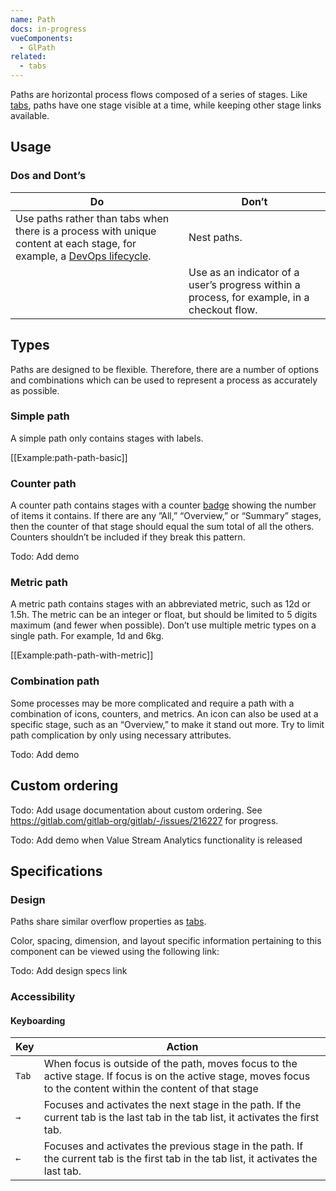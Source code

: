 ```yaml
---
name: Path
docs: in-progress
vueComponents:
  - GlPath
related:
  - tabs
---
```


Paths are horizontal process flows composed of a series of stages. Like [tabs](/components/tabs), paths have one stage visible at a time, while keeping other stage links available.

## Usage
 
### Dos and Dont’s

| Do | Don’t |
|-----------------------|------------------------|
| Use paths rather than tabs when there is a process with unique content at each stage, for example, a [DevOps lifecycle](https://about.gitlab.com/stages-devops-lifecycle/). | Nest paths. |
|  | Use as an indicator of a user’s progress within a process, for example, in a checkout flow. |

## Types

Paths are designed to be flexible. Therefore, there are a number of options and combinations which can be used to represent a process as accurately as possible.

### Simple path

A simple path only contains stages with labels.

[[Example:path-path-basic]]

### Counter path

A counter path contains stages with a counter [badge](/components/badge) showing the number of items it contains. If there are any ”All,” “Overview,” or “Summary” stages, then the counter of that stage should equal the sum total of all the others. Counters shouldn’t be included if they break this pattern.

Todo: Add demo

### Metric path

A metric path contains stages with an abbreviated metric, such as 12d or 1.5h. The metric can be an integer or float, but should be limited to 5 digits maximum (and fewer when possible). Don’t use multiple metric types on a single path. For example, 1d and 6kg. 

[[Example:path-path-with-metric]]

### Combination path

Some processes may be more complicated and require a path with a combination of icons, counters, and metrics. An icon can also be used at a specific stage, such as an “Overview,” to make it stand out more. Try to limit path complication by only using necessary attributes.

Todo: Add demo

## Custom ordering

Todo: Add usage documentation about custom ordering. See https://gitlab.com/gitlab-org/gitlab/-/issues/216227 for progress.

Todo: Add demo when Value Stream Analytics functionality is released

## Specifications

### Design

Paths share similar overflow properties as [tabs](/components/tabs).

Color, spacing, dimension, and layout specific information pertaining to this component can be viewed using the following link:

Todo: Add design specs link

### Accessibility

#### Keyboarding

| Key    | Action                                                                                                                                                                                                       |
|--------|--------------------------------------------------------------------------------------------------------------------------------------------------------------------------------------------------------------|
| `Tab`    | When focus is outside of the path, moves focus to the active stage. If focus is on the active stage, moves focus to the content within the content of that stage |
| `→`      | Focuses and activates the next stage in the path. If the current tab is the last tab in the tab list, it activates the first tab. |
| `←`      | Focuses and activates the previous stage in the path. If the current tab is the first tab in the tab list, it activates the last tab. |

